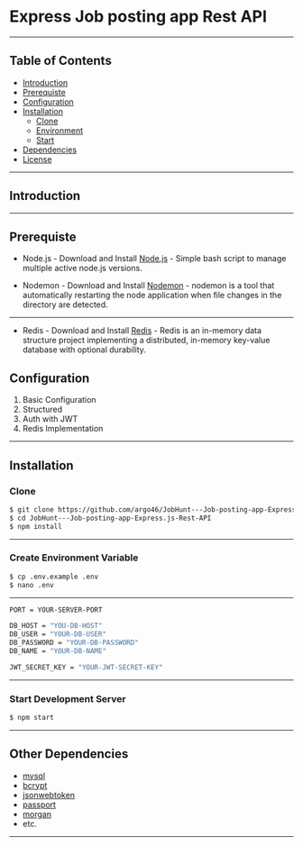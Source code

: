 # Express Job posting app Rest API
---
## Table of Contents

- [Introduction](#introduction)
- [Prerequiste](#prerequiste)
- [Configuration](#configuration)
- [Installation](#installation)
  - [Clone](#clone)
  - [Environment](#create-environment-variable)
  - [Start](#start-development-server)
- [Dependencies](#dependencies)
- [License](#license)
---

## Introduction
---

## Prerequiste

- Node.js - Download and Install [Node.js](https://nodejs.org/en/) - Simple bash script to manage multiple active node.js versions.

- Nodemon - Download and Install [Nodemon](https://nodemon.io/) - nodemon is a tool that automatically restarting the node application when file changes in the directory are detected.
---
- Redis - Download and Install [Redis](https://redis.io/) - Redis is an in-memory data structure project implementing a distributed, in-memory key-value database with optional durability.

## Configuration

<ol>
  <li>Basic Configuration</li>
  <li>Structured</li>
  <li>Auth with JWT</li>
  <li>Redis Implementation</li>
</ol>

---

## Installation

### Clone
```bash
$ git clone https://github.com/argo46/JobHunt---Job-posting-app-Express.js-Rest-API.git
$ cd JobHunt---Job-posting-app-Express.js-Rest-API
$ npm install
```
---

### Create Environment Variable
```bash
$ cp .env.example .env
$ nano .env
```
---
```bash
PORT = YOUR-SERVER-PORT

DB_HOST = "YOU-DB-HOST"
DB_USER = "YOUR-DB-USER"
DB_PASSWORD = "YOUR-DB-PASSWORD"
DB_NAME = "YOUR-DB-NAME"

JWT_SECRET_KEY = "YOUR-JWT-SECRET-KEY"
```
---
### Start Development Server
```bash
$ npm start
```
---

## Other Dependencies

- [mysql](#)
- [bcrypt](#)
- [jsonwebtoken](#)
- [passport](#)
- [morgan](#)
- etc.

---